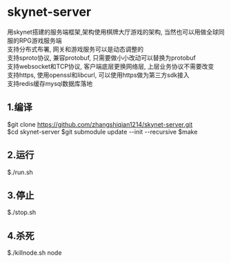 # skynet-server
用skynet搭建的服务端框架,架构使用棋牌大厅游戏的架构, 当然也可以用做全球同服的RPG游戏服务端  
支持分布式布署, 网关和游戏服务可以是动态调整的  
支持sproto协议, 兼容protobuf, 只需要做小小改动可以替换为protobuf  
支持websocket和TCP协议, 客户端底层更换网络层, 上层业务协议不需要改变  
支持https, 使用openssl和libcurl, 可以使用https做为第三方sdk接入  
支持redis缓存mysql数据库落地

## 1.编译
  $git clone https://github.com/zhangshiqian1214/skynet-server.git  
  $cd skynet-server
  $git submodule update --init --recursive
  $make

## 2.运行
  $./run.sh

## 3.停止
  $./stop.sh

## 4.杀死
  $./killnode.sh node



